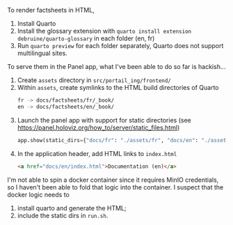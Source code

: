 To render factsheets in HTML,

1. Install Quarto
2. Install the glossary extension with `quarto install extension debruine/quarto-glossary` in each folder (en, fr)
3. Run `quarto preview` for each folder separately, Quarto does not support multilingual sites.


To serve them in the Panel app, what I've been able to do so far is hackish...

1. Create `assets` directory in `src/portail_ing/frontend/`
2. Within `assets`, create symlinks to the HTML build directories of Quarto
   ```bash
   fr -> docs/factsheets/fr/_book/
   en -> docs/factsheets/en/_book/
   ```
3. Launch the panel app with support for static directories (see https://panel.holoviz.org/how_to/server/static_files.html)
   ```python
   app.show(static_dirs={"docs/fr": "./assets/fr", "docs/en": "./assets/en"})
   ```
4. In the application header, add HTML links to `index.html`
    ```html
   <a href="docs/en/index.html">Documentation (en)</a>
   ```

I'm not able to spin a docker container since it requires MinIO credentials, so I haven't been able to fold that logic into the container. I suspect that the docker logic needs to
1. install quarto and generate the HTML;
2. include the static dirs in `run.sh`. 
